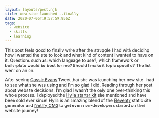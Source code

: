 ```yaml
---
layout: layouts/post.njk
title: New site launched...finally
date: 2020-07-05T19:57:59.956Z
tags:
  - website
  - skills
  - learning
---
```

This post feels good to finally write after the struggle I had with deciding how I wanted the site to look and what kind of content I wanted to have on it. Questions such as: which language to use?, which framework or boilerplate would be best for me? Should I make it topic specific? The list went on an on. 

After seeing [Cassie Evans](https://www.cassie.codes/) Tweet that she was launching her new site I had to see what she was using and I'm so glad I did. Reading through her post about [website decisions](https://www.cassie.codes/posts/shoes-at-last/), I'm glad I wasn't the only one over-thinking this whole process. I deployed the [Hylia starter kit](https://github.com/hankchizljaw/hylia) she mentioned and have been sold ever since! Hylia is an amazing blend of the [Eleventy](https://www.11ty.dev/) static site generator and [Netlify CMS](https://www.netlifycms.org/) to get even non-developers started on their website journey!